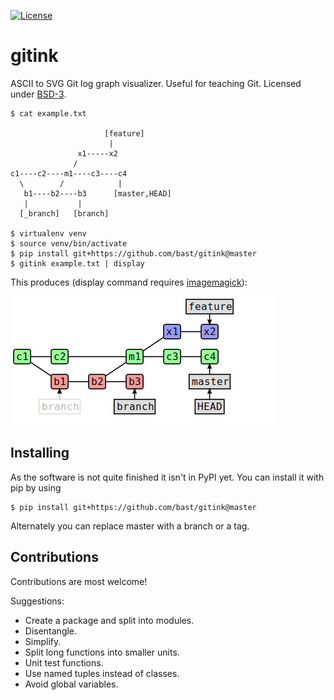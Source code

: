 [![License](https://img.shields.io/badge/license-%20BSD--3-blue.svg)](../master/LICENSE)


# gitink

ASCII to SVG Git log graph visualizer.
Useful for teaching Git.
Licensed under [BSD-3](../master/LICENSE).

```shell
$ cat example.txt

                     [feature]
                      |
               x1-----x2
              /
c1----c2----m1----c3----c4
  \        /            |
   b1----b2----b3      [master,HEAD]
   |           |
  [_branch]   [branch]

$ virtualenv venv
$ source venv/bin/activate
$ pip install git+https://github.com/bast/gitink@master
$ gitink example.txt | display
```

This produces (display command requires [imagemagick](https://www.imagemagick.org)):

![alt text](https://github.com/bast/gitink/raw/master/img/example.jpg "Git log graph example")


## Installing

As the software is not quite finished it isn't in PyPI yet. You can install it
with pip by using

```shell
$ pip install git+https://github.com/bast/gitink@master
```

Alternately you can replace master with a branch or a tag.

## Contributions

Contributions are most welcome!

Suggestions:

- Create a package and split into modules.
- Disentangle.
- Simplify.
- Split long functions into smaller units.
- Unit test functions.
- Use named tuples instead of classes.
- Avoid global variables.
